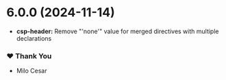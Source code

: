 # 6.0.0 (2024-11-14)

- **csp-header:** Remove "'none'" value for merged directives with multiple declarations

### ❤️ Thank You

- Milo Cesar